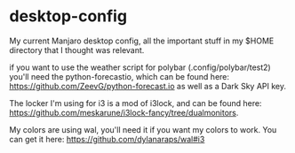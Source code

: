 # desktop-config
My current Manjaro desktop config, all the important stuff in my $HOME directory that I thought was relevant. 

if you want to use the weather script for polybar (.config/polybar/test2) you'll need the python-forecastio, which can be found here: https://github.com/ZeevG/python-forecast.io as well as a Dark Sky API key. 

The locker I'm using for i3 is a mod of i3lock, and can be found here: https://github.com/meskarune/i3lock-fancy/tree/dualmonitors.

My colors are using wal, you'll need it if you want my colors to work. You can get it here: https://github.com/dylanaraps/wal#i3
